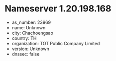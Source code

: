 # Nameserver 1.20.198.168

* as_number: 23969
* name: Unknown
* city: Chachoengsao
* country: TH
* organization: TOT Public Company Limited
* version: Unknown
* dnssec: false
